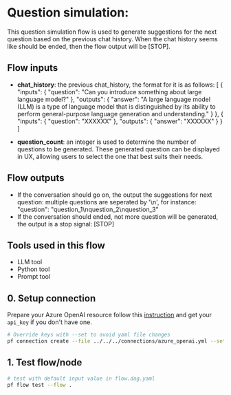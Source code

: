 # Question simulation:

This question simulation flow is used to generate suggestions for the next question based on the previous chat history. When the chat history seems like should be ended, then the flow output will be [STOP].

## Flow inputs
* __chat_history__: the previous chat_history, the format for it is as follows:
    [
      {
        "inputs": {
          "question": "Can you introduce something about large language model?"
        },
        "outputs": {
          "answer": "A large language model (LLM) is a type of language model that is distinguished by its ability to perform general-purpose language generation and understanding."
        }
      },
      {
        "inputs": {
          "question": "XXXXXX"
        },
        "outputs": {
          "answer": "XXXXXX"
        }
      }
    ]

* __question_count__: an integer is used to determine the number of questions to be generated. These generated question can be displayed in UX, allowing users to select the one that best suits their needs.

## Flow outputs
* If the conversation should go on, the output the suggestions for next question: multiple questions are seperated by '\n', for instance:
    "question": "question_1\nquestion_2\nquestion_3"
* If the conversation should ended, not more question will be generated, the output is a stop signal: [STOP]

## Tools used in this flow
- LLM tool
- Python tool
- Prompt tool


## 0. Setup connection
Prepare your Azure OpenAI resource follow this [instruction](https://learn.microsoft.com/en-us/azure/cognitive-services/openai/how-to/create-resource?pivots=web-portal) and get your `api_key` if you don't have one.

```bash
# Override keys with --set to avoid yaml file changes
pf connection create --file ../../../connections/azure_openai.yml --set api_key=<your_api_key> api_base=<your_api_base>
```

## 1. Test flow/node
```bash
# test with default input value in flow.dag.yaml
pf flow test --flow .
```